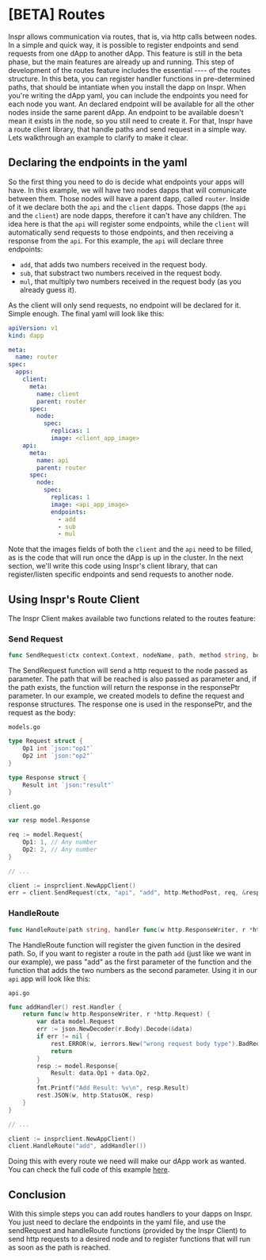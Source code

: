 # [BETA] Routes

Inspr allows communication via routes, that is, via http calls between nodes. In a simple and quick way, it is possible to register endpoints and send requests from one dApp to another dApp. This feature is still in the beta phase, but the main features are already up and running. This step of development of the routes feature includes the essential ---- of the routes structure. In this beta, you can register handler functions in pre-determined paths, that should be intantiate when you install the dapp on Inspr. When you're writing the dApp yaml, you can include the endpoints you need for each node you want. An declared endpoint will be available for all the other nodes inside the same parent dApp. An endpoint to be available doesn't mean it exists in the node, so you still need to create it. For that, Inspr have a route client library, that handle paths and send request in a simple way. Lets walkthrough an example to clarify to make it clear.

## Declaring the endpoints in the yaml

So the first thing you need to do is decide what endpoints your apps will have. In this example, we will have two nodes dapps that will comunicate between them. Those nodes will have a parent dapp, called `router`. Inside of it we declare both the `api` and the `client` dapps. Those dapps (the `api` and the `client`) are node dapps, therefore it can't have any children. The idea here is that the `api` will register some endpoints, while the `client` will automatically send requests to those endpoints, and then receiving a response from the `api`. For this example, the `api` will declare three endpoints:

- `add`, that adds two numbers received in the request body.
- `sub`, that substract two numbers received in the request body.
- `mul`, that multiply two numbers received in the request body (as you already guess it).

As the client will only send requests, no endpoint will be declared for it. Simple enough. The final yaml will look like this:

```yaml
apiVersion: v1
kind: dapp

meta:
  name: router
spec:
  apps:
    client:
      meta:
        name: client
        parent: router
      spec:
        node:
          spec:
            replicas: 1
            image: <client_app_image>
    api:
      meta:
        name: api
        parent: router
      spec:
        node:
          spec:
            replicas: 1
            image: <api_app_image>
            endpoints:
              - add
              - sub
              - mul

```
Note that the images fields of both the `client` and the `api` need to be filled, as is the code that will run once the dApp is up in the cluster. In the next section, we'll write this code using Inspr's client library, that can register/listen specific endpoints and send requests to another node.

## Using Inspr's Route Client

The Inspr Client makes available two functions related to the routes feature:

### Send Request

```go
func SendRequest(ctx context.Context, nodeName, path, method string, body interface{}, responsePtr interface{})
```
The SendRequest function will send a http request to the node passed as parameter. The path that will be reached is also passed as parameter and, if the path exists, the function will return the response in the responsePtr parameter. In our example, we created models to define the request and response structures. The response one is used in the responsePtr, and the request as the body:

`models.go`
```go
type Request struct {
	Op1 int `json:"op1"`
	Op2 int `json:"op2"`
}

type Response struct {
	Result int `json:"result"`
}
```

`client.go`
```go
var resp model.Response

req := model.Request{
    Op1: 1, // Any number
    Op2: 2, // Any number
}

// ... 

client := insprclient.NewAppClient()
err = client.SendRequest(ctx, "api", "add", http.MethodPost, req, &resp)
```

### HandleRoute

```go
func HandleRoute(path string, handler func(w http.ResponseWriter, r *http.Request))
```
The HandleRoute function will register the given function in the desired path. So, if you want to register a route in the path `add` (just like we want in our example), we pass "add" as the first parameter of the function and the function that adds the two numbers as the second parameter. Using it in our `api` app will look like this:

`api.go`
```go
func addHandler() rest.Handler {
	return func(w http.ResponseWriter, r *http.Request) {
		var data model.Request
		err := json.NewDecoder(r.Body).Decode(&data)
		if err != nil {
			rest.ERROR(w, ierrors.New("wrong request body type").BadRequest())
			return
		}
		resp := model.Response{
			Result: data.Op1 + data.Op2,
		}
		fmt.Printf("Add Result: %v\n", resp.Result)
		rest.JSON(w, http.StatusOK, resp)
	}
}

// ...

client := insprclient.NewAppClient()
client.HandleRoute("add", addHandler())
```

Doing this with every route we need will make our dApp work as wanted. You can check the full code of this example [here](../examples/route_demo).

## Conclusion

With this simple steps you can add routes handlers to your dapps on Inspr. You just need to declare the endpoints in the yaml file, and use the sendRequest and handleRoute functions (provided by the Inspr Client) to send http requests to a desired node and to register functions that will run as soon as the path is reached.